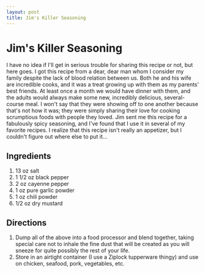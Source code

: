 ```yaml
---
layout: post
title: Jim's Killer Seasoning
---
```


# Jim's Killer Seasoning
I have no idea if I'll get in serious trouble for sharing this recipe or not, but here goes. I got this recipe from a dear, dear man whom I consider my family despite the lack of blood relation between us. Both he and his wife are
incredible cooks, and it was a treat growing up with them as my parents' best friends. At least once a month we would have dinner with them, and the adults would always make some new, incredibly delicious, several-course meal. I won't 
say that they were showing off to one another because that's not how it was; they were simply sharing their love for cooking scrumptious foods with people they loved. Jim sent me this recipe for a fabulously spicy seasoning, and I've
found that I use it in several of my favorite recipes. I realize that this recipe isn't really an appetizer, but I couldn't figure out where else to put it...

## Ingredients
1. 13 oz salt
1. 1 1/2 oz black pepper
1. 2 oz cayenne pepper
1. 1 oz pure garlic powder
1. 1 oz chili powder
1. 1/2 oz dry mustard

## Directions
1. Dump all of the above into a food processor and blend together, taking special care not to inhale the fine dust that will be created as you will sneeze for quite possibly the rest of your life. 
1. Store in an airtight container (I use a Ziplock tupperware thingy) and use on chicken, seafood, pork, vegetables, etc.